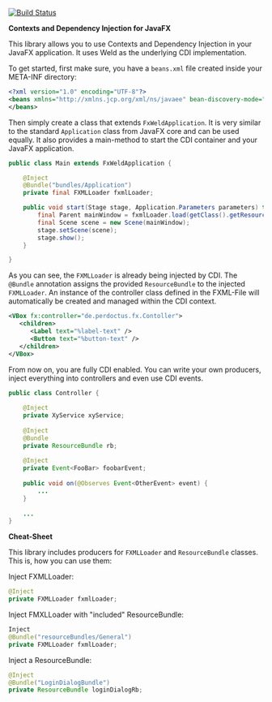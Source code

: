 [![Build Status](https://travis-ci.org/cgiesche/javafx-cdi-bootstrap.svg?branch=master)](https://travis-ci.org/cgiesche/javafx-cdi-bootstrap)

**Contexts and Dependency Injection for JavaFX**

This library allows you to use Contexts and Dependency Injection in your JavaFX application. It uses Weld as the underlying CDI implementation.

To get started, first make sure, you have a `beans.xml` file created inside your META-INF directory:
```xml
<?xml version="1.0" encoding="UTF-8"?>
<beans xmlns="http://xmlns.jcp.org/xml/ns/javaee" bean-discovery-mode="all">
</beans>
```

Then simply create a class that extends `FxWeldApplication`. It is very similar to the standard `Application` class from JavaFX core and can be used equally. It also provides a main-method to start the CDI container and your JavaFX application.

```java
public class Main extends FxWeldApplication {

    @Inject
    @Bundle("bundles/Application")
    private final FXMLLoader fxmlLoader;

    public void start(Stage stage, Application.Parameters parameters) throws Exception {
        final Parent mainWindow = fxmlLoader.load(getClass().getResourceAsStream("application.fxml"));
        final Scene scene = new Scene(mainWindow);
        stage.setScene(scene);
        stage.show();
    }

}
```

As you can see, the `FXMLLoader` is already being injected by CDI. The `@Bundle` annotation assigns the provided `ResourceBundle` to the injected `FXMLLoader`. An instance of the controller class defined in the FXML-File will automatically be created and managed within the CDI context. 

```xml
<VBox fx:controller="de.perdoctus.fx.Contoller">
   <children>
      <Label text="%label-text" />
      <Button text="%button-text" />
   </children>
</VBox>

```

From now on, you are fully CDI enabled. You can write your own producers, inject everything into controllers and even use CDI events.

```java
public class Controller {
    
    @Inject
    private XyService xyService;
    
    @Inject
    @Bundle
    private ResourceBundle rb;
    
    @Inject
    private Event<FooBar> foobarEvent;
    
    public void on(@Observes Event<OtherEvent> event) {
        ...
    }
    
    ...
}
```
 
**Cheat-Sheet**

This library includes producers for `FXMLLoader` and `ResourceBundle` classes. This is, how you can use them: 

Inject FXMLLoader:
```java
@Inject
private FXMLLoader fxmlLoader;
```

Inject FMXLLoader with "included" ResourceBundle:
```java
Inject
@Bundle("resourceBundles/General")
private FXMLLoader fxmlLoader;
```

Inject a ResourceBundle:
```java
@Inject
@Bundle("LoginDialogBundle")
private ResourceBundle loginDialogRb;
```

